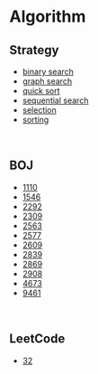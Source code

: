 # Algorithm

## Strategy
- [binary search](https://github.com/yudavid0611/algorithm/blob/master/strategy/binary_search.ipynb)
- [graph search](https://github.com/yudavid0611/algorithm/blob/master/strategy/graph_search/graph_search.ipynb)
- [quick sort](https://github.com/yudavid0611/algorithm/blob/master/strategy/quick_sort.ipynb)
- [sequential search](https://github.com/yudavid0611/algorithm/blob/master/strategy/sequential_search.ipynb)
- [selection](https://github.com/yudavid0611/algorithm/blob/master/strategy/selection.ipynb)
- [sorting](https://github.com/yudavid0611/algorithm/blob/master/strategy/sorting.ipynb)

</br>

## BOJ
- [1110](https://github.com/yudavid0611/algorithm/blob/master/BOJ/1110.py)
- [1546](https://github.com/yudavid0611/algorithm/blob/master/BOJ/1546.py)
- [2292](https://github.com/yudavid0611/algorithm/blob/master/BOJ/2292.py)
- [2309](https://github.com/yudavid0611/algorithm/blob/master/BOJ/2309.py)
- [2563](https://github.com/yudavid0611/algorithm/blob/master/BOJ/2563.py)
- [2577](https://github.com/yudavid0611/algorithm/blob/master/BOJ/2577.py)
- [2609](https://github.com/yudavid0611/algorithm/blob/master/BOJ/2609.py)
- [2839](https://github.com/yudavid0611/algorithm/blob/master/BOJ/2839.py)
- [2869](https://github.com/yudavid0611/algorithm/blob/master/BOJ/2869.py)
- [2908](https://github.com/yudavid0611/algorithm/blob/master/BOJ/2908.py)
- [4673](https://github.com/yudavid0611/algorithm/blob/master/BOJ/4673.py)
- [9461](https://github.com/yudavid0611/algorithm/blob/master/BOJ/9461.py)

</br>

## LeetCode
- [32](https://github.com/yudavid0611/algorithm/blob/master/LeetCode/32.py)